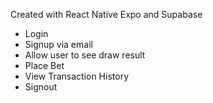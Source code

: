 Created with React Native Expo and Supabase
- Login
- Signup via email
- Allow user to see draw result
- Place Bet
- View Transaction History
- Signout
